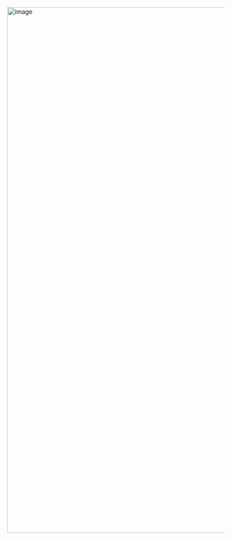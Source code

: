<img width="1218" alt="image" src="https://github.com/mingzzi96/js-deep-dive-study/assets/134386378/1a8a05a5-341e-4890-8eff-756d08634a19">

